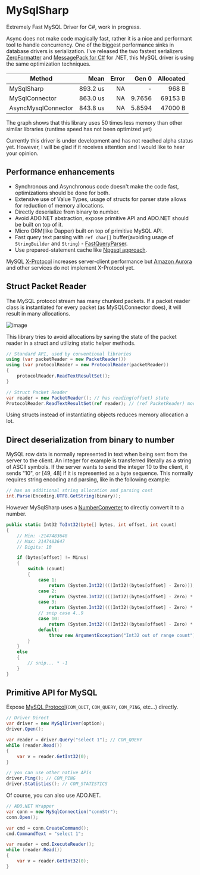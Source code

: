 MySqlSharp
===
Extremely Fast MySQL Driver for C#, work in progress.

Async does not make code magically fast, rather it is a nice and performant tool to handle concurrency.
One of the biggest performance sinks in database drivers is serialization.
I've released the two fastest serializers [ZeroFormatter](https://github.com/neuecc/ZeroFormatter) and [MessagePack for C#](https://github.com/neuecc/MessagePack-CSharp) for .NET, this MySQL driver is using the same optimization techniques.

| Method              |     Mean | Error |  Gen 0 | Allocated |
|---------------------|---------:|------:|-------:|----------:|
| MySqlSharp          | 893.2 us |    NA |      - |     968 B |
| MySqlConnector      | 863.0 us |    NA | 9.7656 |   69153 B |
| AsyncMysqlConnector | 843.8 us |    NA | 5.8594 |   47000 B |

The graph shows that this library uses 50 times less memory than other similar libraries (runtime speed has not been optimized yet)

Currently this driver is under development and has not reached alpha status yet.
However, I will be glad if it receives attention and I would like to hear your opinion.

Performance enhancements
---
* Synchronous and Asynchronous code doesn't make the code fast, optimizations should be done for both.
* Extensive use of Value Types, usage of structs for parser state allows for reduction of memory allocations.
* Directly deserialize from binary to number.
* Avoid ADO.NET abstraction, expose primitive API and ADO.NET should be built on top of it.
* Micro ORM(like Dapper) built on top of primitive MySQL API.
* Fast query text parsing with `ref char[]` buffer(avoiding usage of `StringBuilder` and `String`) - [FastQueryParser](https://github.com/neuecc/MySqlSharp/blob/master/src/MySqlSharp/Internal/FastQueryParser.cs).
* Use prepared-statement cache like [Npgsql approach](http://www.roji.org/prepared-statements-in-npgsql-3-2).

MySQL [X-Protocol](https://dev.mysql.com/doc/internals/en/x-protocol.html) increases server-client performance but [Amazon Aurora](https://aws.amazon.com/rds/aurora/details/) and other services do not implement X-Protocol yet.

Struct Packet Reader
---
The MySQL protocol stream has many chunked packets.
If a packet reader class is instantiated for every packet (as MySQLConnector does), it will result in many allocations.

![image](https://user-images.githubusercontent.com/46207/29018333-a8902444-7b95-11e7-8215-d4e0000e0fac.png)

This library tries to avoid allocations by saving the state of the packet reader in a struct and utilizing static helper methods.

```csharp
// Standard API, used by conventional libraries
using (var packetReader = new PacketReader())
using (var protocolReader = new ProtocolReader(packetReader))
{
    protocolReader.ReadTextResultSet();
}

// Struct Packet Reader
var reader = new PacketReader(); // has reading(offset) state
ProtocolReader.ReadTextResultSet(ref reader); // (ref PacketReader) modifies the struct
```

Using structs instead of instantiating objects reduces memory allocation a lot.

Direct deserialization from binary to number
---
MySQL row data is normally represented in text when being sent from the server to the client.
An integer for example is transferred literally as a string of ASCII symbols.
If the server wants to send the integer 10 to the client, it sends "10", or [49, 48] if it is represented as a byte sequence.
This normally requires string encoding and parsing, like in the following example:

```csharp
// has an additional string allocation and parsing cost
int.Parse(Encoding.UTF8.GetString(binary));
```

However MySqlSharp uses a [NumberConverter](https://github.com/neuecc/MySqlSharp/blob/master/src/MySqlSharp/Internal/NumberConverter.cs) to directly convert it to a number.

```csharp
public static Int32 ToInt32(byte[] bytes, int offset, int count)
{
    // Min: -2147483648
    // Max: 2147483647
    // Digits: 10

    if (bytes[offset] != Minus)
    {
        switch (count)
        {
            case 1:
                return (System.Int32)(((Int32)(bytes[offset] - Zero)));
            case 2:
                return (System.Int32)(((Int32)(bytes[offset] - Zero) * 10) + ((Int32)(bytes[offset + 1] - Zero)));
            case 3:
                return (System.Int32)(((Int32)(bytes[offset] - Zero) * 100) + ((Int32)(bytes[offset + 1] - Zero) * 10) + ((Int32)(bytes[offset + 2] - Zero)));
            // snip case 4..9
            case 10:
                return (System.Int32)(((Int32)(bytes[offset] - Zero) * 1000000000) + ((Int32)(bytes[offset + 1] - Zero) * 100000000) + ((Int32)(bytes[offset + 2] - Zero) * 10000000) + ((Int32)(bytes[offset + 3] - Zero) * 1000000) + ((Int32)(bytes[offset + 4] - Zero) * 100000) + ((Int32)(bytes[offset + 5] - Zero) * 10000) + ((Int32)(bytes[offset + 6] - Zero) * 1000) + ((Int32)(bytes[offset + 7] - Zero) * 100) + ((Int32)(bytes[offset + 8] - Zero) * 10) + ((Int32)(bytes[offset + 9] - Zero)));
            default:
                throw new ArgumentException("Int32 out of range count");
        }
    }
    else
    {
        // snip... * -1
    }
}
```

Primitive API for MySQL
---
Expose [MySQL Protocol](http://imysql.com/mysql-internal-manual/text-protocol.html)(`COM_QUIT`, `COM_QUERY`, `COM_PING`, etc...) directly.

```csharp
// Driver Direct
var driver = new MySqlDriver(option);
driver.Open();

var reader = driver.Query("select 1"); // COM_QUERY
while (reader.Read())
{
    var v = reader.GetInt32(0);
}

// you can use other native APIs
driver.Ping(); // COM_PING
driver.Statistics(); // COM_STATISTICS
```

Of course, you can also use ADO.NET.

```csharp
// ADO.NET Wrapper
var conn = new MySqlConnection("connStr");
conn.Open();

var cmd = conn.CreateCommand();
cmd.CommandText = "select 1";

var reader = cmd.ExecuteReader();
while (reader.Read())
{
    var v = reader.GetInt32(0);
}
```
